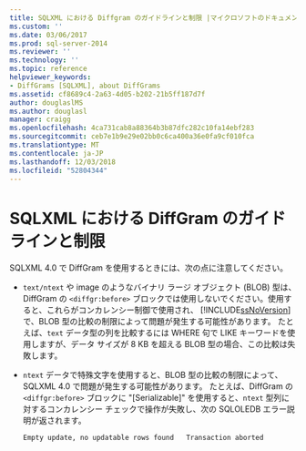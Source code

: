 ```yaml
---
title: SQLXML における Diffgram のガイドラインと制限 |マイクロソフトのドキュメント
ms.custom: ''
ms.date: 03/06/2017
ms.prod: sql-server-2014
ms.reviewer: ''
ms.technology: ''
ms.topic: reference
helpviewer_keywords:
- DiffGrams [SQLXML], about DiffGrams
ms.assetid: cf8689c4-2a63-4d05-b202-21b5ff187d7f
author: douglaslMS
ms.author: douglasl
manager: craigg
ms.openlocfilehash: 4ca731cab8a88364b3b87dfc282c10fa14ebf283
ms.sourcegitcommit: ceb7e1b9e29e02bb0c6ca400a36e0fa9cf010fca
ms.translationtype: MT
ms.contentlocale: ja-JP
ms.lasthandoff: 12/03/2018
ms.locfileid: "52804344"
---
```

# <a name="guidelines-and-limitations-of-diffgrams-in-sqlxml"></a>SQLXML における DiffGram のガイドラインと制限
  SQLXML 4.0 で DiffGram を使用するときには、次の点に注意してください。  
  
-   `text/ntext` や image のようなバイナリ ラージ オブジェクト (BLOB) 型は、DiffGram の `<diffgr:before>` ブロックでは使用しないでください。使用すると、これらがコンカレンシー制御で使用され、 [!INCLUDE[ssNoVersion](../../../includes/ssnoversion-md.md)] で、BLOB 型の比較の制限によって問題が発生する可能性があります。 たとえば、`text` データ型の列を比較するには WHERE 句で LIKE キーワードを使用しますが、データ サイズが 8 KB を超える BLOB 型の場合、この比較は失敗します。  
  
-   `ntext` データで特殊文字を使用すると、BLOB 型の比較の制限によって、SQLXML 4.0 で問題が発生する可能性があります。 たとえば、DiffGram の `<diffgr:before>` ブロックに "[Serializable]" を使用すると、`ntext` 型列に対するコンカレンシー チェックで操作が失敗し、次の SQLOLEDB エラー説明が返されます。  
  
    ```  
    Empty update, no updatable rows found   Transaction aborted  
    ```  
  
  
